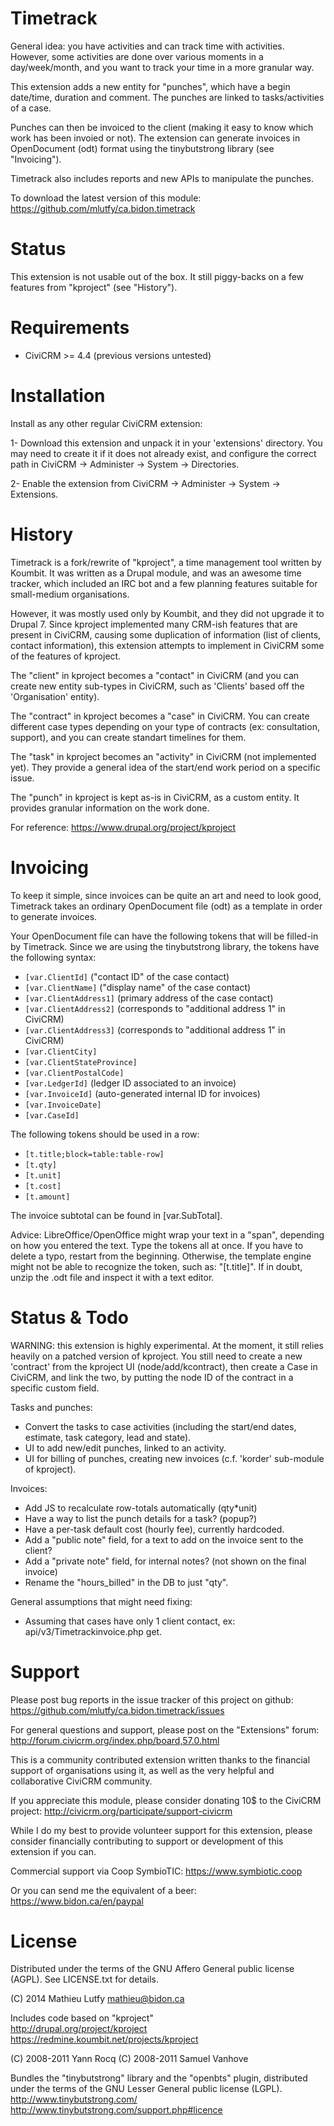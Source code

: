 Timetrack
=========

General idea: you have activities and can track time with activities.
However, some activities are done over various moments in a day/week/month,
and you want to track your time in a more granular way.

This extension adds a new entity for "punches", which have a begin date/time,
duration and comment. The punches are linked to tasks/activities of a case.

Punches can then be invoiced to the client (making it easy to know which work
has been invoied or not). The extension can generate invoices in OpenDocument
(odt) format using the tinybutstrong library (see "Invoicing").

Timetrack also includes reports and new APIs to manipulate the punches.

To download the latest version of this module:
https://github.com/mlutfy/ca.bidon.timetrack

Status
======

This extension is not usable out of the box. It still piggy-backs on a few
features from "kproject" (see "History").

Requirements
============

- CiviCRM >= 4.4 (previous versions untested)

Installation
============

Install as any other regular CiviCRM extension:

1- Download this extension and unpack it in your 'extensions' directory.
   You may need to create it if it does not already exist, and configure
   the correct path in CiviCRM -> Administer -> System -> Directories.

2- Enable the extension from CiviCRM -> Administer -> System -> Extensions.

History
=======

Timetrack is a fork/rewrite of "kproject", a time management tool written by
Koumbit. It was written as a Drupal module, and was an awesome time tracker,
which included an IRC bot and a few planning features suitable for small-medium
organisations.

However, it was mostly used only by Koumbit, and they did not upgrade it to
Drupal 7. Since kproject implemented many CRM-ish features that are present in
CiviCRM, causing some duplication of information (list of clients, contact
information), this extension attempts to implement in CiviCRM some of the
features of kproject.

The "client" in kproject becomes a "contact" in CiviCRM (and you can create
new entity sub-types in CiviCRM, such as 'Clients' based off the 'Organisation'
entity).

The "contract" in kproject becomes a "case" in CiviCRM. You can create different
case types depending on your type of contracts (ex: consultation, support), and
you can create standart timelines for them.

The "task" in kproject becomes an "activity" in CiviCRM (not implemented yet).
They provide a general idea of the start/end work period on a specific issue.

The "punch" in kproject is kept as-is in CiviCRM, as a custom entity.
It provides granular information on the work done.

For reference:
https://www.drupal.org/project/kproject

Invoicing
=========

To keep it simple, since invoices can be quite an art and need to look good,
Timetrack takes an ordinary OpenDocument file (odt) as a template in order to
generate invoices.

Your OpenDocument file can have the following tokens that will be filled-in by
Timetrack. Since we are using the tinybutstrong library, the tokens have the
following syntax:

* `[var.ClientId]` ("contact ID" of the case contact)
* `[var.ClientName]` ("display name" of the case contact)
* `[var.ClientAddress1]` (primary address of the case contact)
* `[var.ClientAddress2]` (corresponds to "additional address 1" in CiviCRM)
* `[var.ClientAddress3]` (corresponds to "additional address 1" in CiviCRM)
* `[var.ClientCity]`
* `[var.ClientStateProvince]`
* `[var.ClientPostalCode]`
* `[var.LedgerId]` (ledger ID associated to an invoice)
* `[var.InvoiceId]` (auto-generated internal ID for invoices)
* `[var.InvoiceDate]`
* `[var.CaseId]`

The following tokens should be used in a row:

* `[t.title;block=table:table-row]`
* `[t.qty]`
* `[t.unit]`
* `[t.cost]`
* `[t.amount]`

The invoice subtotal can be found in [var.SubTotal].

Advice: LibreOffice/OpenOffice might wrap your text in a "span", depending on
how you entered the text. Type the tokens all at once. If you have to delete
a typo, restart from the beginning. Otherwise, the template engine might not
be able to recognize the token, such as: "[t.<span>title</span>]". If in
doubt, unzip the .odt file and inspect it with a text editor.

Status & Todo
=============

WARNING: this extension is highly experimental. At the moment, it still relies
heavily on a patched version of kproject. You still need to create a new 'contract'
from the kproject UI (node/add/kcontract), then create a Case in CiviCRM, and link
the two, by putting the node ID of the contract in a specific custom field.

Tasks and punches:

* Convert the tasks to case activities (including the start/end dates, estimate,
  task category, lead and state).
* UI to add new/edit punches, linked to an activity.
* UI for billing of punches, creating new invoices (c.f. 'korder' sub-module of kproject).

Invoices:

* Add JS to recalculate row-totals automatically (qty*unit)
* Have a way to list the punch details for a task? (popup?)
* Have a per-task default cost (hourly fee), currently hardcoded.
* Add a "public note" field, for a text to add on the invoice sent to the client?
* Add a "private note" field, for internal notes? (not shown on the final invoice)
* Rename the "hours_billed" in the DB to just "qty".

General assumptions that might need fixing:

* Assuming that cases have only 1 client contact, ex: api/v3/Timetrackinvoice.php get.

Support
=======

Please post bug reports in the issue tracker of this project on github:
https://github.com/mlutfy/ca.bidon.timetrack/issues

For general questions and support, please post on the "Extensions" forum:
http://forum.civicrm.org/index.php/board,57.0.html

This is a community contributed extension written thanks to the financial
support of organisations using it, as well as the very helpful and collaborative
CiviCRM community.

If you appreciate this module, please consider donating 10$ to the CiviCRM project:
http://civicrm.org/participate/support-civicrm

While I do my best to provide volunteer support for this extension, please
consider financially contributing to support or development of this extension
if you can.

Commercial support via Coop SymbioTIC: <https://www.symbiotic.coop>

Or you can send me the equivalent of a beer: <https://www.bidon.ca/en/paypal>

License
=======

Distributed under the terms of the GNU Affero General public license (AGPL).
See LICENSE.txt for details.

(C) 2014 Mathieu Lutfy <mathieu@bidon.ca>

Includes code based on "kproject"  
http://drupal.org/project/kproject  
https://redmine.koumbit.net/projects/kproject

(C) 2008-2011 Yann Rocq
(C) 2008-2011 Samuel Vanhove

Bundles the "tinybutstrong" library and the "openbts" plugin, distributed
under the terms of the GNU Lesser General public license (LGPL).
http://www.tinybutstrong.com/
http://www.tinybutstrong.com/support.php#licence
